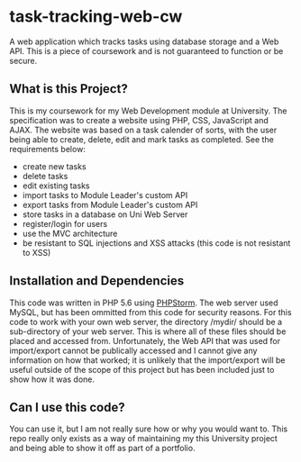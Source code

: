 # task-tracking-web-cw

A web application which tracks tasks using database storage and a Web API. This is a piece of coursework and is not guaranteed to function or be secure.

## What is this Project?
This is my coursework for my Web Development module at University. The specification was to create a website using PHP, CSS, JavaScript and AJAX. The website was based on a task calender of sorts, with the user being able to create, delete, edit and mark tasks as completed. See the requirements below:
- create new tasks
- delete tasks
- edit existing tasks
- import tasks to Module Leader's custom API
- export tasks from Module Leader's custom API
- store tasks in a database on Uni Web Server
- register/login for users
- use the MVC architecture
- be resistant to SQL injections and XSS attacks (this code is not resistant to XSS)

## Installation and Dependencies

This code was written in PHP 5.6 using [PHPStorm](https://www.jetbrains.com/phpstorm/). The web server used MySQL, but has been ommitted from this code for security reasons. For this code to work with your own web server, the directory /mydir/ should be a sub-directory of your web server. This is where all of these files should be placed and accessed from. Unfortunately, the Web API that was used for import/export cannot be publically accessed and I cannot give any information on how that worked; it is unlikely that the import/export will be useful outside of the scope of this project but has been included just to show how it was done.

## Can I use this code?

You can use it, but I am not really sure how or why you would want to. This repo really only exists as a way of maintaining my this University project and being able to show it off as part of a portfolio.
